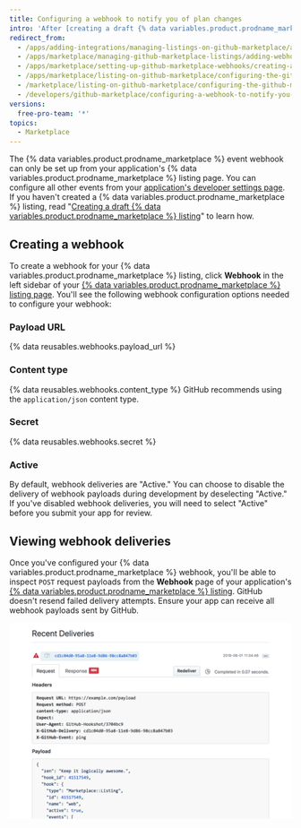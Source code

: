 ```yaml
---
title: Configuring a webhook to notify you of plan changes
intro: 'After [creating a draft {% data variables.product.prodname_marketplace %} listing](/marketplace/listing-on-github-marketplace/creating-a-draft-github-marketplace-listing/), you can configure a webhook that notifies you when changes to customer account plans occur. After you configure the webhook, you can [handle the `marketplace_purchase` event types](/marketplace/integrating-with-the-github-marketplace-api/github-marketplace-webhook-events/) in your app.'
redirect_from:
  - /apps/adding-integrations/managing-listings-on-github-marketplace/adding-webhooks-for-a-github-marketplace-listing/
  - /apps/marketplace/managing-github-marketplace-listings/adding-webhooks-for-a-github-marketplace-listing/
  - /apps/marketplace/setting-up-github-marketplace-webhooks/creating-a-webhook-for-a-github-marketplace-listing/
  - /apps/marketplace/listing-on-github-marketplace/configuring-the-github-marketplace-webhook/
  - /marketplace/listing-on-github-marketplace/configuring-the-github-marketplace-webhook
  - /developers/github-marketplace/configuring-a-webhook-to-notify-you-of-plan-changes
versions:
  free-pro-team: '*'
topics:
  - Marketplace
---
```

The {% data variables.product.prodname_marketplace %} event webhook can only be set up from your application's {% data variables.product.prodname_marketplace %} listing page. You can configure all other events from your [application's developer settings page](https://github.com/settings/developers). If you haven't created a {% data variables.product.prodname_marketplace %} listing, read "[Creating a draft {% data variables.product.prodname_marketplace %} listing](/marketplace/listing-on-github-marketplace/creating-a-draft-github-marketplace-listing/)" to learn how.

## Creating a webhook

To create a webhook for your {% data variables.product.prodname_marketplace %} listing, click **Webhook** in the left sidebar of your [{% data variables.product.prodname_marketplace %} listing page](https://github.com/marketplace/manage). You'll see the following webhook configuration options needed to configure your webhook:

### Payload URL

{% data reusables.webhooks.payload_url %}

### Content type

{% data reusables.webhooks.content_type %} GitHub recommends using the `application/json` content type.

### Secret

{% data reusables.webhooks.secret %}

### Active

By default, webhook deliveries are "Active." You can choose to disable the delivery of webhook payloads during development by deselecting "Active." If you've disabled webhook deliveries, you will need to select "Active" before you submit your app for review.

## Viewing webhook deliveries

Once you've configured your {% data variables.product.prodname_marketplace %} webhook, you'll be able to inspect `POST` request payloads from the **Webhook** page of your application's [{% data variables.product.prodname_marketplace %} listing](https://github.com/marketplace/manage). GitHub doesn't resend failed delivery attempts. Ensure your app can receive all webhook payloads sent by GitHub.

![Inspect recent {% data variables.product.prodname_marketplace %} webhook deliveries](/assets/images/marketplace/marketplace_webhook_deliveries.png)
